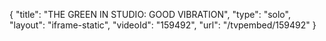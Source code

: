 {
    "title": "THE GREEN IN STUDIO: GOOD VIBRATION",
    "type": "solo",
    "layout": "iframe-static",
    "videoId": "159492",
    "url": "\/tvpembed\/159492"
}